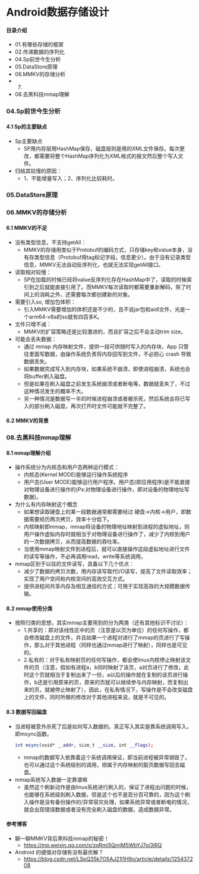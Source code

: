 # Android数据存储设计
#### 目录介绍
- 01.有哪些存储的框架
- 02.传递数据的序列化
- 04.Sp前世今生分析
- 05.DataStore原理
- 06.MMKV的存储分析
- 07.
- 08.去黑科技mmap理解





### 04.Sp前世今生分析
#### 4.1 Sp的主要缺点
- Sp主要缺点
    - SP用内存层用HashMap保存，磁盘层则是用的XML文件保存。每次更改，都需要将整个HashMap序列化为XML格式的报文然后整个写入文件。
- 归结其较慢的原因：
    - 1、不能增量写入；2、序列化比较耗时。


### 05.DataStore原理



### 06.MMKV的存储分析
#### 6.1 MMKV的不足
- 没有类型信息，不支持getAll：
    - MMKV的存储用类似于Protobuf的编码方式，只存储key和value本身，没有存类型信息（Protobuf用tag标记字段，信息更少）。由于没有记录类型信息，MMKV无法自动反序列化，也就无法实现getAll接口。
- 读取相对较慢：
    - SP在加载的时候已经将value反序列化存在HashMap中了，读取的时候索引到之后就能直接引用了。而MMKV每次读取时都需要重新解码，除了时间上的消耗之外，还需要每次都创建新的对象。
- 需要引入so, 增加包体积：
    - 引入MMKV需要增加的体积还是不少的，且不说jar包和aidl文件，光是一个arm64-v8a的so就有四百多K。
- 文件只增不减：
    - MMKV的扩容策略还是比较激进的，而且扩容之后不会主动trim size。
- 可能会丢失数据：
    - 通过 mmap 内存映射文件，提供一段可供随时写入的内存块，App 只管往里面写数据，由操作系统负责将内存回写到文件，不必担心 crash 导致数据丢失。
    - 如果数据完成写入到内存块，如果系统不崩溃，即使进程崩溃，系统也会将buffer刷入磁盘。
    - 但是如果在刷入磁盘之前发生系统崩溃或者断电等，数据就丢失了，不过这种情况发生的概率不大。
    - 另一种情况是数据写一半的时候进程崩溃或者被杀死，然后系统会将已写入的部分刷入磁盘，再次打开时文件可能就不完整了。


#### 6.2 MMKV的背景




### 08.去黑科技mmap理解
#### 8.1 mmap理解介绍
- 操作系统分为内核态和用户态两种运行模式：
    - 内核态(Kernel MODE)能够运行操作系统程序 
    - 用户态(User MODE)能够运行用户程序。用户态(即应用程序)是不能直接对物理设备进行操作的(Ps:对物理设备进行操作，即对设备的物理地址写数据)。
- 为什么有内存映射这个概念
    - 如果想读取硬盘上的某一段数据通常都需要经过 硬盘->内核->用户，即数据需要经历两次拷贝，效率十分低下。
    - 内核映射即mmap，mmap将设备的物理地址映射到进程的虚拟地址，则用户操作虚拟内存时就相当于对物理设备进行操作了，减少了内核到用户的一次数据拷贝，从而提高数据的吞吐率。
    - 当使用mmap映射文件到进程后，就可以直接操作这段虚拟地址进行文件的读写等操作，不必再调用read，write等系统调用。
- mmap区别于以往的文件读写，具备以下几个优点：
    - 减少了数据的拷贝次数，用内存读写取代I/O读写，提高了文件读取效率；实现了用户空间和内核空间的高效交互方式。
    - 提供进程间共享内存及相互通信的方式；可用于实现高效的大规模数据传输。


#### 8.2 mmap使用分类
- 按照归类的思想，其实mmap主要用到的分为两类（还有其他标识不讨论）：
    - 1.共享的：即对该线性区中的页（注意是以页为单位）的任何写操作，都会修改磁盘上的文件，并且如果一个进程对进行了mmap的页进行了写操作，那么对于其他进程（同样也通过mmap进行了映射），同样也是可见的。
    - 2.私有的：对于私有映射页的任何写操作，都会使linux内核停止映射该文件的页（注意，假如有进程a，b同时映射了该页，a对页进行了修改，此时这个页就相当于复制出来了一份，a以后的操作就在复制的该页进行操作，b还是引用原来的页，原来的页就可以继续参与内存映射，而复制出来的页，就被停止映射了），因此，在私有情况下，写操作是不会改变磁盘上的文件，同时所做的修改对于其他进程来说，就是不可见的。


#### 8.3 数据写回磁盘
- 当进程被意外杀死了后是如何写入数据的。真正写入其实是靠系统调用写入，即msync函数。
    ``` cmake
    int msync(void* __addr, size_t __size, int __flags);
    ```
    - mmap的数据写入依靠着这个系统调用保证，即当前进程被异常销毁了，也可以通过这个系统级别的调用，把属于内存映射的脏页数据写回去磁盘。
- mmap系统写入数据一定靠谱嘛
    - 虽然这个刷新动作是由linux系统进行刷入的，保证了进程出问题的时候，也能够在系统级别刷入数据，但是这个也不是百分百可靠的，因为这个刷入操作是没有备份操作的/异常容灾处理，如果系统异常或者断电的情况，就会出现错误数据或者没有完全刷入磁盘的数据，造成数据异常。



#### 参考博客
- 聊一聊MMKV背后黑科技mmap的秘密！
    - https://mp.weixin.qq.com/s/zqRmi5QmjM5WbYJ7oi3iRQ
- Android 的键值对存储有没有最优解？
    - https://blog.csdn.net/LSpQ35k7O5AJ21l1H9o/article/details/125437208




